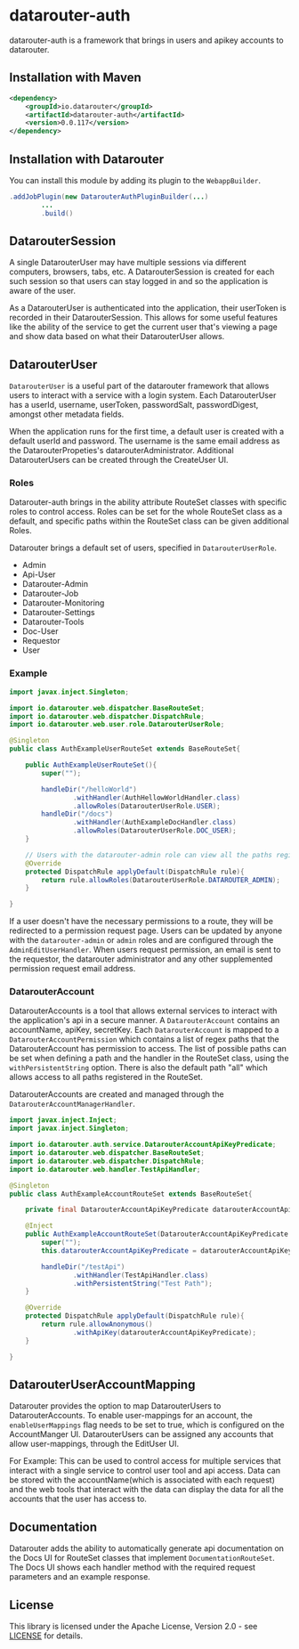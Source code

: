 # datarouter-auth

datarouter-auth is a framework that brings in users and apikey accounts to datarouter.

## Installation with Maven

```xml
<dependency>
	<groupId>io.datarouter</groupId>
	<artifactId>datarouter-auth</artifactId>
	<version>0.0.117</version>
</dependency>
```

## Installation with Datarouter

You can install this module by adding its plugin to the `WebappBuilder`.

```java
.addJobPlugin(new DatarouterAuthPluginBuilder(...)
		...
		.build()
```

## DatarouterSession

A single DatarouterUser may have multiple sessions via different computers, browsers, tabs, etc.  A DatarouterSession
 is created for each such session so that users can stay logged in and so the application is aware of the user.

As a DatarouterUser is authenticated into the application, their userToken is recorded in their DatarouterSession.
This allows for some useful features like the ability of the service to get the current user that's viewing a page
 and show data based on what their DatarouterUser allows.  


## DatarouterUser

`DatarouterUser` is a useful part of the datarouter framework that allows users to interact with a service with a login
 system.  Each DatarouterUser has a userId, username, userToken, passwordSalt, passwordDigest, amongst other metadata
 fields. 

When the application runs for the first time, a default user is created with a default userId and password.  The
 username is the same email address as the DatarouterPropeties's datarouterAdministrator. Additional DatarouterUsers
 can be created through the CreateUser UI.

### Roles

Datarouter-auth brings in the ability attribute RouteSet classes with specific roles to control access.  Roles can be
 set for the whole RouteSet class as a default, and specific paths within the RouteSet class can be given additional
 Roles. 

Datarouter brings a default set of users, specified in `DatarouterUserRole`.
- Admin
- Api-User
- Datarouter-Admin
- Datarouter-Job
- Datarouter-Monitoring
- Datarouter-Settings
- Datarouter-Tools
- Doc-User
- Requestor
- User

### Example

```java
import javax.inject.Singleton;

import io.datarouter.web.dispatcher.BaseRouteSet;
import io.datarouter.web.dispatcher.DispatchRule;
import io.datarouter.web.user.role.DatarouterUserRole;

@Singleton
public class AuthExampleUserRouteSet extends BaseRouteSet{

	public AuthExampleUserRouteSet(){
		super("");

		handleDir("/helloWorld")
				.withHandler(AuthHellowWorldHandler.class)
				.allowRoles(DatarouterUserRole.USER);
		handleDir("/docs")
				.withHandler(AuthExampleDocHandler.class)
				.allowRoles(DatarouterUserRole.DOC_USER);
	}

	// Users with the datarouter-admin role can view all the paths registered in this RouteSet
	@Override
	protected DispatchRule applyDefault(DispatchRule rule){
		return rule.allowRoles(DatarouterUserRole.DATAROUTER_ADMIN);
	}

}
```

If a user doesn't have the necessary permissions to a route, they will be redirected to a permission request page.
Users can be updated by anyone with the `datarouter-admin` or `admin` roles and are configured through the
 `AdminEditUserHandler`. When users request permission, an email is sent to the requestor, the datarouter administrator
 and any other supplemented permission request email address. 


### DatarouterAccount

DatarouterAccounts is a tool that allows external services to interact with the application's api in a secure manner.
 A `DatarouterAccount` contains an accountName, apiKey, secretKey.  Each `DatarouterAccount` is mapped to a
 `DatarouterAccountPermission` which contains a list of regex paths that the DatarouterAccount has permission to access.
 The list of possible paths can be set when defining a path and the handler in the RouteSet class, using the
 `withPersistentString` option.  There is also the default path "all" which allows access to all paths registered in
 the RouteSet. 

DatarouterAccounts are created and managed through the `DatarouterAccountManagerHandler`.

```java
import javax.inject.Inject;
import javax.inject.Singleton;

import io.datarouter.auth.service.DatarouterAccountApiKeyPredicate;
import io.datarouter.web.dispatcher.BaseRouteSet;
import io.datarouter.web.dispatcher.DispatchRule;
import io.datarouter.web.handler.TestApiHandler;

@Singleton
public class AuthExampleAccountRouteSet extends BaseRouteSet{

	private final DatarouterAccountApiKeyPredicate datarouterAccountApiKeyPredicate;

	@Inject
	public AuthExampleAccountRouteSet(DatarouterAccountApiKeyPredicate datarouterAccountApiKeyPredicate){
		super("");
		this.datarouterAccountApiKeyPredicate = datarouterAccountApiKeyPredicate;

		handleDir("/testApi")
				.withHandler(TestApiHandler.class)
				.withPersistentString("Test Path");
	}

	@Override
	protected DispatchRule applyDefault(DispatchRule rule){
		return rule.allowAnonymous()
				.withApiKey(datarouterAccountApiKeyPredicate);
	}

}
```

## DatarouterUserAccountMapping
Datarouter provides the option to map DatarouterUsers to DatarouterAccounts. To enable user-mappings for an account,
 the `enableUserMappings` flag needs to be set to true, which is configured on the AccountManger UI. DatarouterUsers
 can be assigned any accounts that allow user-mappings, through the EditUser UI.

For Example:
This can be used to control access for multiple services that interact with a single service to control user tool and
 api access.  Data can be stored with the accountName(which is associated with each request) and the web tools that
 interact with the data can display the data for all the accounts that the user has access to.


## Documentation
Datarouter adds the ability to automatically generate api documentation on the Docs UI for RouteSet classes that
 implement `DocumentationRouteSet`.  The Docs UI shows each handler method with the required request parameters and
 an example response.


## License

This library is licensed under the Apache License, Version 2.0 - see [LICENSE](../LICENSE) for details.
